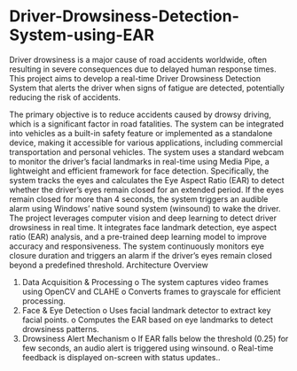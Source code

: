 # Driver-Drowsiness-Detection-System-using-EAR
Driver drowsiness is a major cause of road accidents worldwide, often resulting in severe consequences due to delayed human response times. This project aims to develop a real-time Driver Drowsiness Detection System that alerts the driver when signs of fatigue are detected, potentially reducing the risk of accidents.

The primary objective is to reduce accidents caused by drowsy driving, which is a significant factor in road fatalities. The system can be integrated into vehicles as a built-in safety feature or implemented as a standalone device, making it accessible for various applications, including commercial transportation and personal vehicles. The system uses a standard webcam to monitor the driver’s facial landmarks in real-time using Media Pipe, a lightweight and efficient framework for face detection. Specifically, the system tracks the eyes and calculates the Eye Aspect Ratio (EAR) to detect whether the driver’s eyes remain closed for an extended period. If the eyes remain closed for more than 4 seconds, the system triggers an audible alarm using Windows’ native sound system (winsound) to wake the driver.
The project leverages computer vision and deep learning to detect driver drowsiness in real time. It integrates face landmark detection, eye aspect ratio (EAR) analysis, and a pre-trained deep learning model to improve accuracy and responsiveness. The system continuously monitors eye closure duration and triggers an alarm if the driver’s eyes remain closed beyond a predefined threshold.
Architecture Overview
1.	Data Acquisition & Processing
o	The system captures video frames using OpenCV and CLAHE
o	Converts frames to grayscale for efficient processing.
2.	Face & Eye Detection
o	Uses facial landmark detector to extract key facial points.
o	Computes the EAR based on eye landmarks to detect drowsiness patterns.
3.	Drowsiness Alert Mechanism
o	If EAR falls below the threshold (0.25) for few seconds, an audio alert is triggered using winsound.
o	Real-time feedback is displayed on-screen with status updates..
